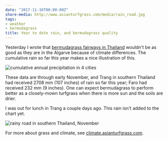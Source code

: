 ```yaml
---
date: "2017-11-16T00:00:00Z"
share-media: http://www.asianturfgrass.com/media/rain_road.jpg
tags:
- weather
- bermudagrass
title: Year to date rain, and bermudagrass quality
---
```


Yesterday I wrote that [bermudagrass fairways in Thailand](http://www.asianturfgrass.com/2017-11-15-turf-around-the-world/) wouldn't be as good as they are in the Algarve because of climate differences. The cumulative rain so far this year makes a nice illustration of this.

![cumulative annual precipitation in 4 cities](/media/ytd_rains.svg)

These data are through early November, and Trang in southern Thailand had received 2708 mm (107 inches) of rain so far this year; Faro had received 232 mm (9 inches). One can expect bermudagrass to perform better as a closely-mown turfgrass when there is more sun and the soils are drier.

I was out for lunch in Trang a couple days ago. This rain isn't added to the chart yet.

![rainy road in southern Thailand, November](/media/rain_road.jpg)

For more about grass and climate, see [climate.asianturfgrass.com](http://climate.asianturfgrass.com/).
